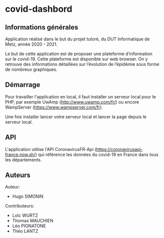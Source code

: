 # covid-dashbord
## Informations générales
Application réalisé dans le but du projet tutoré, du DUT Informatique de Metz, année 2020 - 2021.

Le but de cette application est de proposer une plateforme d’information sur le covid-19. Cette plateforme est disponible sur web browser. On y retrouve des informations détaillées sur l’évolution de l’épidémie sous forme de nombreux graphiques.
## Démarrage
Pour travailler l'application en local, il faut installer un serveur local pour le PHP, par exemple UwAmp (http://www.uwamp.com/fr/) ou encore WampServer (https://www.wampserver.com/fr).

Une fois installer lancer votre serveur local et lancer la page depuis le serveur local.
## API
L'application utilise l'API CoronavirusFR-Api (https://coronavirusapi-france.now.sh/) qui référence les données du covid-19 en France dans tous les départements.

## Auteurs
Auteur:
- Hugo SIMONIN

Contributeurs:
- Loïc WURTZ
- Thomas MAUCHIEN
- Léo PIGNATONE
- Théo LANTZ
